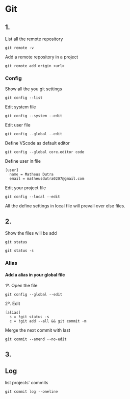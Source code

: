 # Git

## 1.

List all the remote repository
```
git remote -v
```

Add a remote repository in a project

```
git remote add origin <url>
```

### Config

Show all the you git settings

```
git config --list
```

Edit system file

```
git config --system --edit 
```

Edit user file

```
git config --global --edit 
```

Define VScode as default editor

```
git config --global core.editor code
```

Define user in file

```
[user]
  name = Matheus Dutra
  email = matheusdutra0207@gmail.com
```

Edit your project file

```
git config --local --edit 
```
All the define settings in local file will prevail over else files.

## 2.

Show the files will be add

```
git status
```

```
git status -s
```

### Alias

#### Add a alias in your global file 

1º. Open the file
```
git config --global --edit 
```
2º. Edit
```
[alias]
  s = !git status -s
  c = !git add --all && git commit -m
```

Merge the next commit with last
```
git commit --amend --no-edit
```
## 3.

## Log

list projects' commits

```
git commit log --oneline
```

